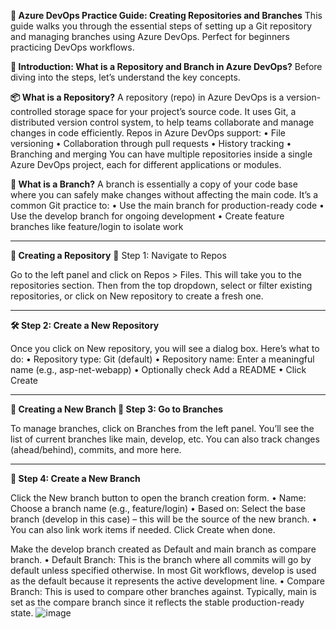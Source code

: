 **📘 Azure DevOps Practice Guide: Creating Repositories and Branches**
This guide walks you through the essential steps of setting up a Git repository and managing branches using Azure DevOps. Perfect for beginners practicing DevOps workflows.

**🧠 Introduction: What is a Repository and Branch in Azure DevOps?**
Before diving into the steps, let’s understand the key concepts.

**📦 What is a Repository?**
A repository (repo) in Azure DevOps is a version-controlled storage space for your project’s source code. It uses Git, a distributed version control system, to help teams collaborate and manage changes in code efficiently. Repos in Azure DevOps support:
•	File versioning
•	Collaboration through pull requests
•	History tracking
•	Branching and merging
You can have multiple repositories inside a single Azure DevOps project, each for different applications or modules.

**🌿 What is a Branch?**
A branch is essentially a copy of your code base where you can safely make changes without affecting the main code. It’s a common Git practice to:
•	Use the main branch for production-ready code
•	Use the develop branch for ongoing development
•	Create feature branches like feature/login to isolate work
________________________________________
**📂 Creating a Repository**
🧭 Step 1: Navigate to Repos
 
Go to the left panel and click on Repos > Files. This will take you to the repositories section.
Then from the top dropdown, select or filter existing repositories, or click on New repository to create a fresh one.
________________________________________

**🛠️ Step 2: Create a New Repository**
 
Once you click on New repository, you will see a dialog box. Here’s what to do:
•	Repository type: Git (default)
•	Repository name: Enter a meaningful name (e.g., asp-net-webapp)
•	Optionally check Add a README
•	Click Create

________________________________________

**🌿 Creating a New Branch
🌱 Step 3: Go to Branches**
 
To manage branches, click on Branches from the left panel.
You’ll see the list of current branches like main, develop, etc. You can also track changes (ahead/behind), commits, and more here.
________________________________________

**🔧 Step 4: Create a New Branch**

Click the New branch button to open the branch creation form.
•	Name: Choose a branch name (e.g., feature/login)
•	Based on: Select the base branch (develop in this case) – this will be the source of the new branch.
•	You can also link work items if needed.
Click Create when done.


Make the develop branch created as Default and main branch as compare branch.
•	Default Branch: This is the branch where all commits will go by default unless specified otherwise. In most Git workflows, develop is used as the default because it represents the active development line.
•	Compare Branch: This is used to compare other branches against. Typically, main is set as the compare branch since it reflects the stable production-ready state.
 ![image](https://github.com/user-attachments/assets/06e0055c-9723-4740-9727-0575baa646a9)



